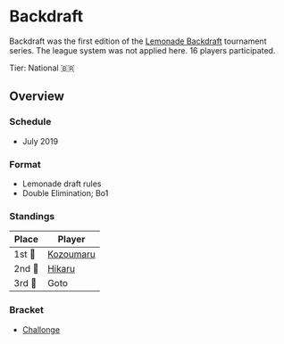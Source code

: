 # Backdraft

Backdraft was the first edition of the [Lemonade Backdraft](bdmain.md) tournament series. The league system was not applied here.
16 players participated.

Tier: National :brazil:

## Overview

### Schedule
- July 2019

### Format
- Lemonade draft rules
- Double Elimination; Bo1

### Standings

|Place|Player|
|-|-|
|1st :1st_place_medal:| [Kozoumaru](../../players/brazilian/kozoumaru.md) |
|2nd :2nd_place_medal:| [Hikaru](../../players/brazilian/hikky.md) |
|3rd :3rd_place_medal:| Goto |

### Bracket
- [Challonge](https://challonge.com/LemonadeBackdraft)